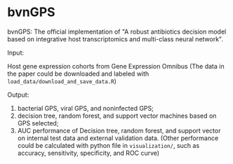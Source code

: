 # bvnGPS

bvnGPS: The official implementation of "A robust antibiotics decision model based on integrative host transcriptomics and multi-class neural network".

Input: 

Host gene expression cohorts from Gene Expression Omnibus (The data in the paper could be downloaded and labeled with `load_data/download_and_save_data.R`) 

Output: 

1. bacterial GPS, viral GPS, and noninfected GPS;
2. decision tree, random forest, and support vector machines based on GPS selected;
3. AUC performance of Decision tree, random forest, and support vector on internal test data and external validation data. (Other performance could be calculated with python file in `visualization/`, such as accuracy, sensitivity, specificity, and ROC curve)

